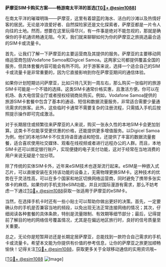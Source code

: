 **萨摩亚SIM卡购买方案——畅游南太平洋的首选[[TG💪+ @esim1088](https://t.me/s/esim1088)]**

在南太平洋的璀璨明珠——萨摩亚，这里有着碧蓝的海水、洁白的沙滩以及热情好客的居民。无论是冲浪爱好者、自然探险家还是文化探索者，萨摩亚都是一片令人向往的土地。然而，想要在这里玩得尽兴，有一件事是绝对不能忽视的，那就是确保你的手机通讯畅通无阻。今天，我们就来聊聊如何为你的萨摩亚之旅挑选最合适的SIM卡或流量卡。

首先，让我们了解一下萨摩亚的主要运营商及其提供的服务。萨摩亚的主要移动网络运营商包括Vodafone Samoa和Digicel Samoa。这两家公司都提供覆盖全国的服务，但具体套餐内容可能会有所不同。对于游客来说，选择一个适合自己的SIM卡或流量卡是非常重要的，因为它直接影响到你在萨摩亚期间的通信体验。

如果你计划短期访问萨摩亚，比如只待几天到一周左右，那么购买一张临时的旅游SIM卡可能是一个不错的选择。这类SIM卡通常价格实惠，且激活方便。你可以在机场、各大电信营业厅或者授权经销商处购买。例如，Vodafone Samoa提供的旅游SIM卡套餐中包含了基本的通话、短信和数据流量服务，非常适合需要少量通讯需求的旅客。此外，这些临时卡通常不需要复杂的注册流程，只需插入手机后按照提示操作即可完成激活。

对于长期居住或频繁往来萨摩亚的人来说，购买一张永久性的本地SIM卡会更加划算。这类卡不仅能享受更优惠的价格，还能提供更多增值服务。以Digicel Samoa为例，他们的本地SIM卡不仅支持语音通话和短信，还提供了丰富的数据流量套餐，适合喜欢使用社交媒体、观看在线视频或者进行远程办公的人群。而且，本地SIM卡还可以绑定银行账户，实现便捷的电子支付功能，这对于经常在当地消费的用户来说无疑是个加分项。

除了传统的实体SIM卡外，近年来eSIM技术也逐渐流行起来。eSIM是一种嵌入式芯片，可以直接安装在支持该功能的设备上，无需物理更换SIM卡。这种技术的优势在于灵活性高，可以在多个国家和地区切换网络运营商，同时避免了携带多张实体卡的麻烦。如果你的手机支持eSIM功能，并且对国际漫游有需求，那么不妨考虑一下通过[TG💪+ @esim1088](https://t.me/s/esim1088)获取一张适用于萨摩亚的eSIM卡。

当然，在选择手机卡时还有一些小贴士可以帮助你做出更好的决策。首先，一定要确认你的手机是否兼容当地的频段，以免出现无法正常连接网络的情况；其次，仔细阅读各种套餐的具体条款，特别是流量限制、有效期等细节部分；最后，记得提前了解目的地的网络信号覆盖情况，尤其是在偏远地区旅行时，良好的信号质量至关重要。

总之，无论你是短暂拜访还是长期定居萨摩亚，总能找到一款符合自己需求的手机卡或流量卡。希望本文能为你提供有价值的参考信息，让你的萨摩亚之旅更加顺畅愉快！记得关注[TG💪+ @esim1088](https://t.me/s/esim1088)，获取更多关于全球移动通信的实用资讯哦~

[[TG💪+ @esim1088](https://t.me/s/esim1088) ![Image](https://i.postimg.cc/4NQfJmqS/Snipaste-2025-05-13-00-14-12.png)]